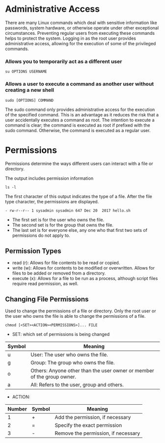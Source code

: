 # Administrative Access

There are many Linux commands which deal with sensitive information like passwords, system hardware, or otherwise operate under other exceptional circumstances. Preventing regular users from executing these commands helps to protect the system. Logging in as the root user provides administrative access, allowing for the execution of some of the privileged commands.

### Allows you to temporarily act as a different user

```
su OPTIONS USERNAME
```
### Allows a user to execute a command as another user without creating a new shell

```
sudo [OPTIONS] COMMAND
```
The sudo command only provides administrative access for the execution of the specified command. This is an advantage as it reduces the risk that a user accidentally executes a command as root. The intention to execute a command is clear; the command is executed as root if prefixed with the sudo command. Otherwise, the command is executed as a regular user.

# Permissions

Permissions determine the ways different users can interact with a file or directory.

The output includes permission information
```
ls -l
```

The first character of this output indicates the type of a file. After the file type character, the permissions are displayed.

```
- rw-r--r-- 1 sysadmin sysadmin 647 Dec 20  2017 hello.sh
```
* The first set is for the user who owns the file.
* The second set is for the group that owns the file.
* The last set is for everyone else, any one who that first two sets of permissions do not apply to.


## Permission Types

* read (r): Allows for file contents to be read or copied.
* write (w): Allows for contents to be modified or overwritten. Allows for files to be added or removed from a directory.
* execute (x): Allows for a file to be run as a process, although script files require read permission, as well.

## Changing File Permissions

Used to change the permissions of a file or directory. Only the root user or the user who owns the file is able to change the permissions of a file.

```
chmod [<SET><ACTION><PERMISSIONS>]... FILE
```
* SET: which set of permissions is being changed

Symbol|	Meaning
--- | ---
u	   | User: The user who owns the file.
g	   | Group: The group who owns the file.
o	   | Others: Anyone other than the user owner or member of the group owner.
a	   | All: Refers to the user, group and others.

* ACTION: 

Number  | Symbol|	Meaning
--- | --- | ---
1   | +	    | Add the permission, if necessary
2   | =	    | Specify the exact permission
3   | -	    | Remove the permission, if necessary

